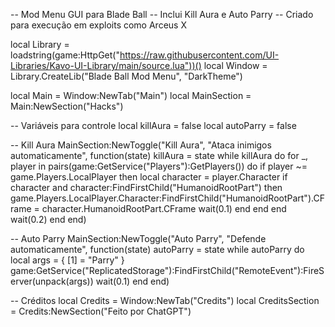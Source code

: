 -- Mod Menu GUI para Blade Ball
-- Inclui Kill Aura e Auto Parry
-- Criado para execução em exploits como Arceus X

local Library = loadstring(game:HttpGet("https://raw.githubusercontent.com/UI-Libraries/Kavo-UI-Library/main/source.lua"))()
local Window = Library.CreateLib("Blade Ball Mod Menu", "DarkTheme")

local Main = Window:NewTab("Main")
local MainSection = Main:NewSection("Hacks")

-- Variáveis para controle
local killAura = false
local autoParry = false

-- Kill Aura
MainSection:NewToggle("Kill Aura", "Ataca inimigos automaticamente", function(state)
    killAura = state
    while killAura do
        for _, player in pairs(game:GetService("Players"):GetPlayers()) do
            if player ~= game.Players.LocalPlayer then
                local character = player.Character
                if character and character:FindFirstChild("HumanoidRootPart") then
                    game.Players.LocalPlayer.Character:FindFirstChild("HumanoidRootPart").CFrame = character.HumanoidRootPart.CFrame
                    wait(0.1)
                end
            end
        end
        wait(0.2)
    end
end)

-- Auto Parry
MainSection:NewToggle("Auto Parry", "Defende automaticamente", function(state)
    autoParry = state
    while autoParry do
        local args = {
            [1] = "Parry"
        }
        game:GetService("ReplicatedStorage"):FindFirstChild("RemoteEvent"):FireServer(unpack(args))
        wait(0.1)
    end
end)

-- Créditos
local Credits = Window:NewTab("Credits")
local CreditsSection = Credits:NewSection("Feito por ChatGPT")
